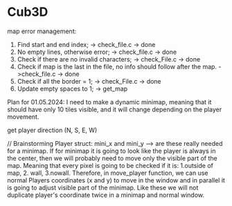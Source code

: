 # Cub3D

map error management:
1. Find start and end index; -> check_file.c -> done
2. No empty lines, otherwise error; -> check_file.c -> done
3. Check if there are no invalid characters; -> check_File.c -> done
4. Check if map is the last in the file, no info should follow after the map. ->check_file.c -> done
5. Check if all the border = 1; -> check_File.c -> done
6. Update empty spaces to 1; -> get_map


Plan for 01.05.2024:
I need to make a dynamic minimap, meaning that it should have only 10 tiles visible, and it will change depending on the player movement.

get player direction (N, S, E, W)


// Brainstorming
Player struct: mini_x and mini_y --> are these really needed for a minimap. 
If for minimap it is going to look like the player is always in the center, then we will
probably need to move only the visible part of the map.
Meaning that every pixel is going to be checked if it is: 1.outside of map, 2. wall, 3.nowall. 
Therefore, in move_player function, we can use normal Players coordinates (x and y) to move in the window and in parallel it is going to adjust visible part of the minimap.
Like these we will not duplicate player's coordinate twice in a minimap and normal window.
